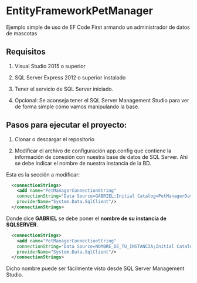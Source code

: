 # EntityFrameworkPetManager
Ejemplo simple de uso de EF Code First armando un administrador de datos de mascotas

## Requisitos

1) Visual Studio 2015 o superior

2) SQL Server Express 2012 o superior instalado

3) Tener el servicio de SQL Server iniciado.

4) Opcional: Se aconseja tener el SQL Server Management Studio para ver de forma simple cómo vamos manipulando la base.

## Pasos para ejecutar el proyecto:

1) Clonar o descargar el repositorio

2) Modificar el archivo de configuración app.config que contiene la información de conexión con nuestra base de datos de SQL Server. Ahí se debe indicar el nombre de nuestra instancia de la BD.

Esta es la sección a modificar:

```xml
  <connectionStrings>
    <add name="PetManagerConnectionString"
    connectionString="Data Source=GABRIEL;Initial Catalog=PetManagerDatabase;Integrated Security=true"
    providerName="System.Data.SqlClient"/>
  </connectionStrings>
 ```

Donde dice **GABRIEL** se debe poner el **nombre de su instancia de SQLSERVER**.

```xml
  <connectionStrings>
    <add name="PetManagerConnectionString"
    connectionString="Data Source=NOMBRE_DE_TU_INSTANCIA;Initial Catalog=PetManagerDatabase;Integrated Security=true"
    providerName="System.Data.SqlClient"/>
  </connectionStrings>
```  

Dicho nombre puede ser fácilmente visto desde SQL Server Management Studio.




